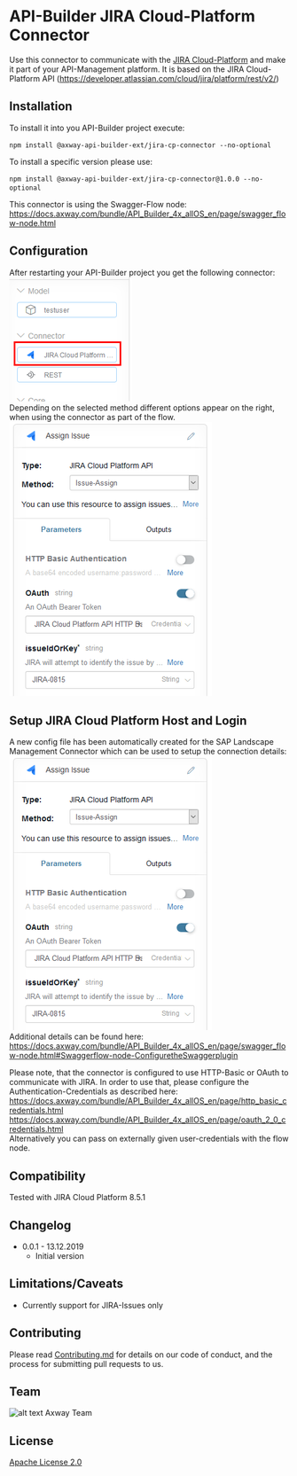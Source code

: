 # API-Builder JIRA Cloud-Platform Connector

Use this connector to communicate with the [JIRA Cloud-Platform](https://www.atlassian.com/software/jira) and make it part of your API-Management platform. It is based on the JIRA Cloud-Platform API (https://developer.atlassian.com/cloud/jira/platform/rest/v2/)  

## Installation
To install it into you API-Builder project execute:
```npm
npm install @axway-api-builder-ext/jira-cp-connector --no-optional
```
To install a specific version please use:
```npm
npm install @axway-api-builder-ext/jira-cp-connector@1.0.0 --no-optional
```

This connector is using the Swagger-Flow node:  
https://docs.axway.com/bundle/API_Builder_4x_allOS_en/page/swagger_flow-node.html  


## Configuration
After restarting your API-Builder project you get the following connector:  
![JIRA Cloud Platform Connector][jira-connector]   
Depending on the selected method different options appear on the right, when using the connector as part of the flow.   
![JIRA Cloud Platform Connector Settings][jira-connector-settings]   

## Setup JIRA Cloud Platform Host and Login
A new config file has been automatically created for the SAP Landscape Management Connector which can be used to setup the connection details:  
![JIRA Cloud Platform Connector Config][jira-connector-settings]  
Additional details can be found here: https://docs.axway.com/bundle/API_Builder_4x_allOS_en/page/swagger_flow-node.html#Swaggerflow-node-ConfiguretheSwaggerplugin  


Please note, that the connector is configured to use HTTP-Basic or OAuth to communicate with JIRA. In order to use that, please configure the Authentication-Credentials as described here:  
https://docs.axway.com/bundle/API_Builder_4x_allOS_en/page/http_basic_credentials.html  
https://docs.axway.com/bundle/API_Builder_4x_allOS_en/page/oauth_2_0_credentials.html  
Alternatively you can pass on externally given user-credentials with the flow node.

## Compatibility
Tested with JIRA Cloud Platform 8.5.1

## Changelog
- 0.0.1 - 13.12.2019
  - Initial version

## Limitations/Caveats
- Currently support for JIRA-Issues only

## Contributing

Please read [Contributing.md](https://github.com/Axway-API-Management-Plus/Common/blob/master/Contributing.md) for details on our code of conduct, and the process for submitting pull requests to us.  


## Team

![alt text][Axwaylogo] Axway Team

[Axwaylogo]: https://github.com/Axway-API-Management/Common/blob/master/img/AxwayLogoSmall.png  "Axway logo"


## License
[Apache License 2.0](/LICENSE)

[jira-connector]: plugin-fc-jira/misc/images/JIRA-CP-Connector.png
[jira-connector-config]: plugin-fc-jira/misc/images/JIRA-CP-Connector-Config.png
[jira-connector-settings]: plugin-fc-jira/misc/images/JIRA-CP-Connector-Settings.png
